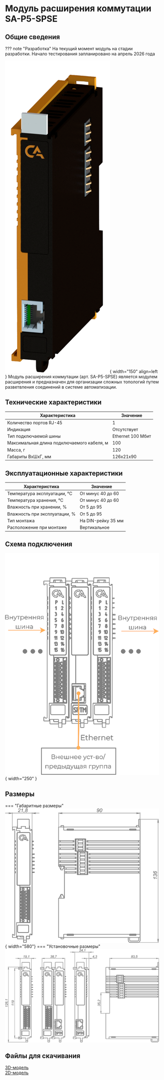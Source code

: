 # Модуль расширения коммутации SA-P5-SPSE

## Общие сведения
??? note "Разработка"
    На текущий момент модуль на стадии разработки. Начало тестирования запланировано на апрель 2026 года

<div class="grid cards" markdown>

![Image title](../img/modules/SPSE.png){ width="150" align=left  }
Модуль расширения коммутации (арт. SA-P5-SPSE) является модулем расширения и предназначен для организации сложных топологий путем разветвления соединений в системе автоматизации.  

</div>


## Технические характеристики 
| Характеристика                             | Значение          |
|--------------------------------------------|-------------------|
| Количество портов RJ-45                    | 1                 |
| Индикация                                  | Отсутствует       |
| Тип подключаемой шины                      | Ethernet 100 Мбит |
| Максимальная длина подключаемого кабеля, м | 100               |
| Масса, г                                   | 120               |
| Габариты ВхШхГ, мм                         | 126х21х90         |

## Эксплуатационные характеристики
| Характеристика                   | Значение           |
| -------------------------------- | -                  |
| Температура эксплуатации, °С     | От минус 40 до 60  |
| Температура хранения, °С         | От минус 40 до 60  |
| Влажность при хранении, %	       | От 5 до 95         |
| Влажность при эксплуатации, %    | От 5 до 95         |
| Тип монтажа                      | На DIN-рейку 35 мм |
| Расположение при монтаже         | Вертикальное       |

## Схема подключения

![Image title](../img/connection/SPSE.png){ width="250"  }


## Размеры

=== "Габаритные размеры" 
    ![Image title](../img/dimensions/overall_dimensions_extensions.png){ width="580"}
=== "Установочные размеры"
    ![alt text](../img/dimensions/installation_dimensions.png) 


<model-viewer src="https://manual.saplc.ru//img/3d/SPTM.glb"
alt="3D Model"
auto-rotate
camera-controls
poster="https://manual.saplc.ru//img/3d/posterSPTM.webp"
camera-orbit="160deg 75deg 348m"
field-of-view="30deg"
exposure="0.5"
style="width: 100%; height: 500px;">
</model-viewer>

## Файлы для скачивания   
<a href="/downloads/Module RJ45.STEP" download>3D-модель</a>   
<a href="/downloads/Module RJ45.dwg" download>2D-модель</a>    